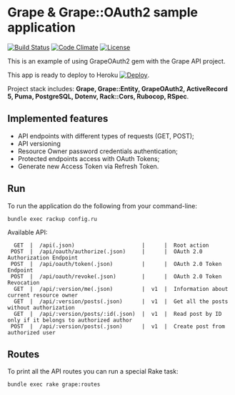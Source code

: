 # Grape & Grape::OAuth2 sample application
[![Build Status](https://travis-ci.org/grape-oauth2/grape-oauth2-sample.svg?branch=master)](https://travis-ci.org/grape-oauth2/grape-oauth2-sample)
[![Code Climate](https://codeclimate.com/github/grape-oauth2/grape-oauth2-sample/badges/gpa.svg)](https://codeclimate.com/github/grape-oauth2/grape-oauth2-sample)
[![License](http://img.shields.io/badge/license-MIT-brightgreen.svg)](#license)

This is an example of using GrapeOAuth2 gem with the Grape API project.

This app is ready to deploy to Heroku [![Deploy](https://www.herokucdn.com/deploy/button.png)](https://heroku.com/deploy?template=https://github.com/grape-oauth2/grape-oauth2-sample).

Project stack includes: **Grape, Grape::Entity, GrapeOAuth2, ActiveRecord 5, Puma, PostgreSQL, Dotenv, Rack::Cors, Rubocop, RSpec**.

## Implemented features

* API endpoints with different types of requests (GET, POST);
* API versioning
* Resource Owner password credentials authentication;
* Protected endpoints access with OAuth Tokens;
* Generate new Access Token via Refresh Token.

## Run

To run the application do the following from your command-line:

`bundle exec rackup config.ru`

Available API:

```
  GET  |  /api(.json)                     |      |  Root action   
 POST  |  /api/oauth/authorize(.json)     |      |  OAuth 2.0 Authorization Endpoint                       
 POST  |  /api/oauth/token(.json)         |      |  OAuth 2.0 Token Endpoint                               
 POST  |  /api/oauth/revoke(.json)        |      |  OAuth 2.0 Token Revocation      
  GET  |  /api/:version/me(.json)         |  v1  |  Information about current resource owner
  GET  |  /api/:version/posts(.json)      |  v1  |  Get all the posts without authorization                
  GET  |  /api/:version/posts/:id(.json)  |  v1  |  Read post by ID only if it belongs to authorized author
 POST  |  /api/:version/posts(.json)      |  v1  |  Create post from authorized user                       
```

## Routes

To print all the API routes you can run a special Rake task:

`bundle exec rake grape:routes`
